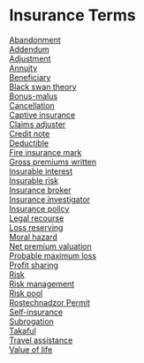 # Insurance Terms
[Abandonment](https://en.wikipedia.org/wiki/Abandonment_(legal))<br>
[Addendum](https://en.wikipedia.org/wiki/Addendum)<br>
[Adjustment](https://en.wikipedia.org/wiki/Adjustment_(law))<br>
[Annuity](https://en.wikipedia.org/wiki/Annuity)<br>
[Beneficiary](https://en.wikipedia.org/wiki/Beneficiary)<br>
[Black swan theory](https://en.wikipedia.org/wiki/Black_swan_theory)<br>
[Bonus-malus](https://en.wikipedia.org/wiki/Bonus-malus)<br>
[Cancellation](https://en.wikipedia.org/wiki/Cancellation_(insurance))<br>
[Captive insurance](https://en.wikipedia.org/wiki/Captive_insurance)<br>
[Claims adjuster](https://en.wikipedia.org/wiki/Claims_adjuster)<br>
[Credit note](https://en.wikipedia.org/wiki/Credit_note)<br>
[Deductible](https://en.wikipedia.org/wiki/Deductible)<br>
[Fire insurance mark](https://en.wikipedia.org/wiki/Fire_insurance_mark)<br>
[Gross premiums written](https://en.wikipedia.org/wiki/Gross_premiums_written)<br>
[Insurable interest](https://en.wikipedia.org/wiki/Insurable_interest)<br>
[Insurable risk](https://en.wikipedia.org/wiki/Insurable_risk)<br>
[Insurance broker](https://en.wikipedia.org/wiki/Insurance_broker)<br>
[Insurance investigator](https://en.wikipedia.org/wiki/Insurance_investigator)<br>
[Insurance policy](https://en.wikipedia.org/wiki/Insurance_policy)<br>
[Legal recourse](https://en.wikipedia.org/wiki/Legal_recourse)<br>
[Loss reserving](https://en.wikipedia.org/wiki/Loss_reserving)<br>
[Moral hazard](https://en.wikipedia.org/wiki/Moral_hazard)<br>
[Net premium valuation](https://en.wikipedia.org/wiki/Net_premium_valuation)<br>
[Probable maximum loss](https://en.wikipedia.org/wiki/Probable_maximum_loss)<br>
[Profit sharing](https://en.wikipedia.org/wiki/Profit_sharing)<br>
[Risk](https://en.wikipedia.org/wiki/Risk)<br>
[Risk management](https://en.wikipedia.org/wiki/Risk_management)<br>
[Risk pool](https://en.wikipedia.org/wiki/Risk_pool)<br>
[Rostechnadzor Permit](https://en.wikipedia.org/wiki/Rostechnadzor_Permit)<br>
[Self-insurance](https://en.wikipedia.org/wiki/Self-insurance)<br>
[Subrogation](https://en.wikipedia.org/wiki/Subrogation)<br>
[Takaful](https://en.wikipedia.org/wiki/Takaful)<br>
[Travel assistance](https://en.wikipedia.org/wiki/Travel_assistance)<br>
[Value of life](https://en.wikipedia.org/wiki/Value_of_life)<br>
